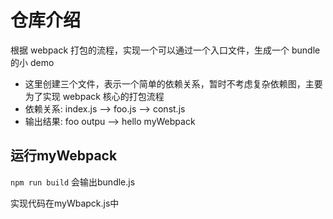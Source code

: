 # 仓库介绍

根据 webpack 打包的流程，实现一个可以通过一个入口文件，生成一个 bundle 的小 demo

- 这里创建三个文件，表示一个简单的依赖关系，暂时不考虑复杂依赖图，主要为了实现 webpack 核心的打包流程
- 依赖关系: index.js --> foo.js --> const.js
- 输出结果: foo outpu --> hello myWebpack

## 运行myWebpack

`npm run build` 会输出bundle.js

实现代码在myWbapck.js中